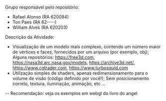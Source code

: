 Grupo responsável pelo repositório:
- Rafael Alonso   (RA 620084)
- Ton Paes        (RA 62----)
- William Alves   (RA 620203)





Descrição da Atividade:
- Visualização de um modelo mais complexo, contendo um número maior de vértices e faces, fornecidos por um arquivo (por exemplo, obj); Alguns repositórios: https://free3d.com, https://nasa3d.arc.nasa.gov/models, https://archive3d.net/, https://www.cgtrader.com, https://www.turbosquid.com
- Utilização simples de shaders, apenas redimensionamento para o volume de visão (código definido por você!); Sem posicionamento correto, textura, iluminação, animação, etc ...

-- Recomendação: veja os exemplos em webgl do livro do angel
